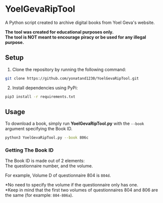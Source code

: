# YoelGevaRipTool
A Python script created to archive digital books from Yoel Geva's website.

**The tool was created for educational purposes only.** \
**The tool is NOT meant to encourage piracy or be used for any illegal purpose.**

## Setup
1. Clone the repository by running the following command:
```bash
git clone https://github.com/yonatand1230/YoelGevaRipTool.git
```

2. Install dependencies using PyPi:
```bash
pip3 install -r requirements.txt
```

## Usage

To download a book, simply run **YoelGevaRipTool.py** with the `--book` argument specifying the Book ID.
```bash
python3 YoelGevaRipTool.py --book 806c
```

### Getting The Book ID

The Book ID is made out of 2 elements: \
The questionnaire number, and the volume. 

For example, Volume D of questionnaire 804 is `804d`.

*No need to specify the volume if the questionnaire only has one. \
*Keep in mind that the first two volumes of questionnaires 804 and 806 are the same (for example: `804-806a`).

